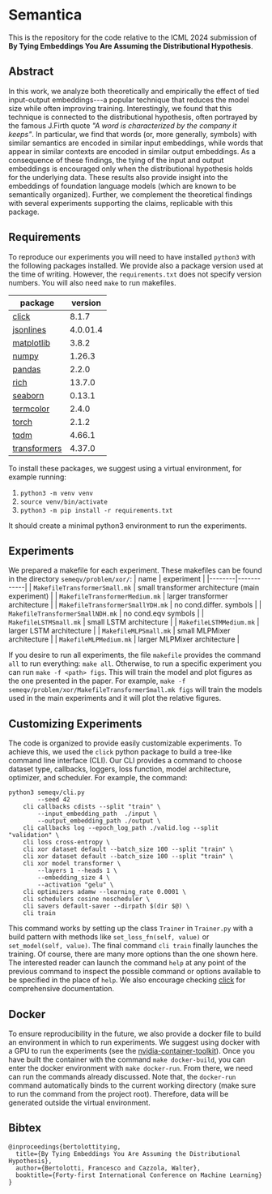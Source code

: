 
# Semantica
This is the repository for the code relative to the ICML 2024 submission of  **By Tying Embeddings You Are Assuming the Distributional Hypothesis**.  

## Abstract
 In this work, we analyze both theoretically and empirically the effect of tied input-output embeddings---a popular technique that reduces the model size while often improving training. 
 Interestingly, we found that this technique is connected to the distributional hypothesis, often portrayed by the famous J.Firth quote *"A word is characterized by the company it keeps"*. In particular, we find that words (or, more generally, symbols) with similar semantics are encoded in similar input embeddings, while words that appear in similar contexts are encoded in similar output embeddings.
As a consequence of these findings, the tying of the input and output embeddings is encouraged only when the distributional hypothesis holds for the underlying data. These results also provide insight into the embeddings of foundation language models (which are known to be semantically organized). 
Further, we complement the theoretical findings with several experiments supporting the claims, replicable with this package.

## Requirements
To reproduce our experiments you will need to have installed `python3` with the following packages installed. We provide also a package version used at the time of writing. However, the `requirements.txt` does not specify version numbers. You will also need `make` to run makefiles. 

|package  |version |
|---------|--------|
| [click](https://click.palletsprojects.com/en/8.1.x/)           | 8.1.7    |
| [jsonlines](https://jsonlines.readthedocs.io/en/latest/)       | 4.0.01.4 |
| [matplotlib](https://matplotlib.org/)                          | 3.8.2    |
| [numpy](https://numpy.org/)                                    | 1.26.3   |
| [pandas](https://pandas.pydata.org/)                           | 2.2.0    |
| [rich](https://github.com/Textualize/rich)                     | 13.7.0   |
| [seaborn](https://seaborn.pydata.org/)                         | 0.13.1   |
| [termcolor](https://github.com/termcolor/termcolor)            | 2.4.0    |
| [torch](https://pytorch.org/)                                  | 2.1.2    |
| [tqdm](https://tqdm.github.io/)                                | 4.66.1   |
| [transformers](https://huggingface.co/docs/transformers/index) | 4.37.0   |

To install these packages, we suggest using a virtual environment, for example running:
1. `python3 -m venv venv`
2. `source venv/bin/activate`
3. `python3 -m pip install -r requirements.txt`

It should create a minimal python3 environment to run the experiments.

## Experiments
We prepared a makefile for each experiment. These makefiles can be found in the directory `semeqv/problem/xor/`:
| name   | experiment |
|--------|------------|
| `MakefileTransformerSmall.mk`    | small transformer architecture (main experiment) |
| `MakefileTransformerMedium.mk`   | larger transformer architecture                  |
| `MakefileTransformerSmallYDH.mk` | no cond.differ. symbols                          |
| `MakefileTransformerSmallNDH.mk` | no cond.eqv symbols                              |
| `MakefileLSTMSmall.mk`           | small LSTM architecture                          |
| `MakefileLSTMMedium.mk`          | larger LSTM architecture                         |
| `MakefileMLPSmall.mk`            | small MLPMixer architecture                      |
| `MakefileMLPMedium.mk`           | larger MLPMixer architecture                     |

If you desire to run all experiments, the file `makefile` provides the command `all` to run everything: `make all`.
Otherwise, to run a specific experiment you can run `make -f <path> figs`. This will train the model and plot figures as the one presented in the paper. For example, `make -f semeqv/problem/xor/MakefileTransformerSmall.mk figs` will train the models used in the main experiments and it will plot the relative figures.

## Customizing Experiments
The code is organized to provide easily customizable experiments. To achieve this, we used the `click` python package to build a tree-like command line interface (CLI). Our CLI provides a command to choose dataset type, callbacks, loggers, loss function, model architecture, optimizer, and scheduler. For example, the command: 
```
python3 semeqv/cli.py  
		--seed 42  
	cli callbacks cdists --split "train" \
		--input_embedding_path  ./input \
		--output_embedding_path ./output \
	cli callbacks log --epoch_log_path ./valid.log --split "validation" \
	cli loss cross-entropy \
	cli xor dataset default --batch_size 100 --split "train" \
	cli xor dataset default --batch_size 100 --split "train" \
	cli xor model transformer \
		--layers 1 --heads 1 \
		--embedding_size 4 \
		--activation "gelu" \
	cli optimizers adamw --learning_rate 0.0001 \
	cli schedulers cosine noscheduler \
	cli savers default-saver --dirpath $(dir $@) \
	cli train
```
This command works by setting up the class `Trainer` in `Trainer.py` with a build pattern with methods like `set_loss_fn(self, value)` or `set_model(self, value)`. The final command `cli train` finally launches the training. 
Of course, there are many more options than the one shown here. The interested reader can launch the command `help` at any point of the previous command to inspect the possible command or options available to be specified in the place of `help`. We also encourage checking [click](https://click.palletsprojects.com/en/8.1.x/) for comprehensive documentation. 

## Docker
To ensure reproducibility in the future, we also provide a docker file to build an environment in which to run experiments. We suggest using docker with a GPU to run the experiments (see the [nvidia-container-toolkit](https://docs.nvidia.com/datacenter/cloud-native/container-toolkit/latest/install-guide.html)).  Once you have built the container with the command `make docker-build`, you can enter the docker environment with `make docker-run`. From there, we need can run the commands already discussed. Note that, the `docker-run` command automatically binds to the current working directory (make sure to run the command from the project root). Therefore, data will be generated outside the virtual environment.

## Bibtex
```
@inproceedings{bertolottitying,
  title={By Tying Embeddings You Are Assuming the Distributional Hypothesis},
  author={Bertolotti, Francesco and Cazzola, Walter},
  booktitle={Forty-first International Conference on Machine Learning}
}
```

